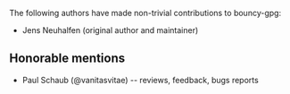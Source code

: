 The following authors have made non-trivial contributions to bouncy-gpg:

* Jens Neuhalfen (original author and maintainer)

## Honorable mentions

* Paul Schaub (@vanitasvitae)  -- reviews, feedback, bugs reports

